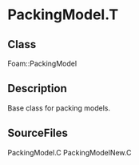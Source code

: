 # PackingModel.T 
## Class
Foam::PackingModel

## Description
Base class for packing models.

## SourceFiles
PackingModel.C
PackingModelNew.C


